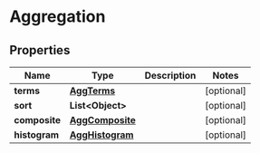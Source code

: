 

# Aggregation


## Properties

| Name | Type | Description | Notes |
|------------ | ------------- | ------------- | -------------|
|**terms** | [**AggTerms**](AggTerms.md) |  |  [optional] |
|**sort** | **List&lt;Object&gt;** |  |  [optional] |
|**composite** | [**AggComposite**](AggComposite.md) |  |  [optional] |
|**histogram** | [**AggHistogram**](AggHistogram.md) |  |  [optional] |



